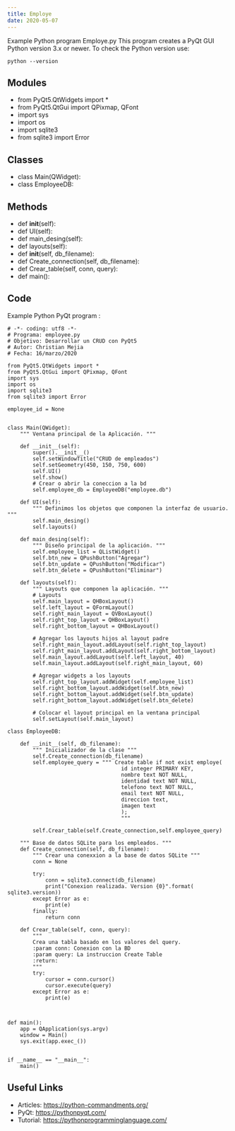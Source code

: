 ```yaml
---
title: Employe
date: 2020-05-07
---
```

Example Python program Employe.py
This program creates a PyQt GUI
Python version 3.x or newer.
To check the Python version use:

    python --version

## Modules

* from PyQt5.QtWidgets import *
* from PyQt5.QtGui import QPixmap, QFont
* import sys
* import os
* import sqlite3
* from sqlite3 import Error

## Classes

* class Main(QWidget):
* class EmployeeDB:

## Methods

* def __init__(self):
* def UI(self):
* def main_desing(self):
* def layouts(self):
* def __init__(self, db_filename):
* def Create_connection(self, db_filename):
* def Crear_table(self, conn, query):
* def main():

## Code

Example Python PyQt program :

    # -*- coding: utf8 -*-
    # Programa: employee.py
    # Objetivo: Desarrollar un CRUD con PyQt5
    # Autor: Christian Mejia
    # Fecha: 16/marzo/2020
    
    from PyQt5.QtWidgets import *
    from PyQt5.QtGui import QPixmap, QFont
    import sys
    import os
    import sqlite3
    from sqlite3 import Error
    
    employee_id = None
    
    
    class Main(QWidget):
        """ Ventana principal de la Aplicación. """
    
        def __init__(self):
            super().__init__()
            self.setWindowTitle("CRUD de empleados")
            self.setGeometry(450, 150, 750, 600)
            self.UI()
            self.show()
            # Crear o abrir la coneccion a la bd
            self.employee_db = EmployeeDB("employee.db")
    
        def UI(self):
            """ Definimos los objetos que componen la interfaz de usuario. """
            self.main_desing()
            self.layouts()
    
        def main_desing(self):
            """ Diseño principal de la aplicación. """
            self.employee_list = QListWidget()
            self.btn_new = QPushButton("Agregar")
            self.btn_update = QPushButton("Modificar")
            self.btn_delete = QPushButton("Eliminar")
    
        def layouts(self):
            """ Layouts que componen la aplicación. """
            # Layouts
            self.main_layout = QHBoxLayout()
            self.left_layout = QFormLayout()
            self.right_main_layout = QVBoxLayout()
            self.right_top_layout = QHBoxLayout()
            self.right_bottom_layout = QHBoxLayout()
    
            # Agregar los layouts hijos al layout padre
            self.right_main_layout.addLayout(self.right_top_layout)
            self.right_main_layout.addLayout(self.right_bottom_layout)
            self.main_layout.addLayout(self.left_layout, 40)
            self.main_layout.addLayout(self.right_main_layout, 60)
    
            # Agregar widgets a los layouts
            self.right_top_layout.addWidget(self.employee_list)
            self.right_bottom_layout.addWidget(self.btn_new)
            self.right_bottom_layout.addWidget(self.btn_update)
            self.right_bottom_layout.addWidget(self.btn_delete)
    
            # Colocar el layout principal en la ventana principal
            self.setLayout(self.main_layout)
    
    class EmployeeDB:
    
        def __init__(self, db_filename):
            """ Inicializador de la clase """
            self.Create_connection(db_filename)
            self.employee_query = """ Create table if not exist employe(
                                        id integer PRIMARY KEY,
                                        nombre text NOT NULL,
                                        identidad text NOT NULL,
                                        telefono text NOT NULL,
                                        email text NOT NULL,
                                        direccion text,
                                        imagen text
                                        );
                                        """
    
            self.Crear_table(self.Create_connection,self.employee_query)
    
        """ Base de datos SQLite para los empleados. """
        def Create_connection(self, db_filename):
            """ Crear una conexxion a la base de datos SQLite """
            conn = None
    
            try:
                conn = sqlite3.connect(db_filename)
                print("Conexion realizada. Version {0}".format( sqlite3.version))
            except Error as e:
                print(e)
            finally:
                return conn
    
        def Crear_table(self, conn, query):
            """ 
            Crea una tabla basado en los valores del query. 
            :param conn: Conexion con la BD
            :param query: La instruccion Create Table
            :return:
            """
            try:
                cursor = conn.cursor()
                cursor.execute(query)
            except Error as e:
                print(e)
    
    
    
    def main():
        app = QApplication(sys.argv)
        window = Main()
        sys.exit(app.exec_())
    
    
    if __name__ == "__main__":
        main()

## Useful Links

- Articles: https://python-commandments.org/
- PyQt: https://pythonpyqt.com/
- Tutorial: https://pythonprogramminglanguage.com/
